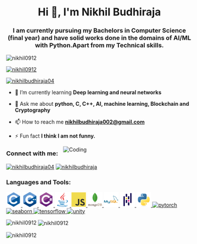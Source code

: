 <h1 align="center">Hi 👋, I'm Nikhil Budhiraja</h1>
<h3 align="center">I am currently pursuing my Bachelors in Computer Science (final year) and have solid works done in the domains of AI/ML with Python.Apart from my Technical skills.</h3>

<p align="left"> <img src="https://komarev.com/ghpvc/?username=nikhil0912&label=Profile%20views&color=0e75b6&style=flat" alt="nikhil0912" /> </p>

<p align="left"> <a href="https://github.com/ryo-ma/github-profile-trophy"><img src="https://github-profile-trophy.vercel.app/?username=nikhil0912" alt="nikhil0912" /></a> </p>

<p align="left"> <a href="https://twitter.com/nikhilbudhiraja04" target="blank"><img src="https://img.shields.io/twitter/follow/nikhilbudhiraja04?logo=twitter&style=for-the-badge" alt="nikhilbudhiraja04" /></a> </p>

- 🌱 I’m currently learning **Deep learning and neural networks**

- 💬 Ask me about **python, C, C++, AI, machine learning, Blockchain and Cryptography**

- 📫 How to reach me **nikhilbudhiraja002@gmail.com**

- ⚡ Fun fact **I think I am not funny.**

<img align="right" alt="Coding" width="350" src="https://c.tenor.com/-UygBh3nnfEAAAAC/coding.gif">


<h3 align="left">Connect with me:</h3>
<p align="left">
<a href="https://twitter.com/nikhilbudhiraja04" target="blank"><img align="center" src="https://raw.githubusercontent.com/rahuldkjain/github-profile-readme-generator/master/src/images/icons/Social/twitter.svg" alt="nikhilbudhiraja04" height="30" width="40" /></a>
<a href="https://linkedin.com/in/nikhilbudhiraja" target="blank"><img align="center" src="https://raw.githubusercontent.com/rahuldkjain/github-profile-readme-generator/master/src/images/icons/Social/linked-in-alt.svg" alt="nikhilbudhiraja" height="30" width="40" /></a>
</p>

<h3 align="left">Languages and Tools:</h3>
<p align="left"> <a href="https://www.cprogramming.com/" target="_blank" rel="noreferrer"> <img src="https://raw.githubusercontent.com/devicons/devicon/master/icons/c/c-original.svg" alt="c" width="40" height="40"/> </a> <a href="https://www.w3schools.com/cpp/" target="_blank" rel="noreferrer"> <img src="https://raw.githubusercontent.com/devicons/devicon/master/icons/cplusplus/cplusplus-original.svg" alt="cplusplus" width="40" height="40"/> </a> <a href="https://www.w3schools.com/cs/" target="_blank" rel="noreferrer"> <img src="https://raw.githubusercontent.com/devicons/devicon/master/icons/csharp/csharp-original.svg" alt="csharp" width="40" height="40"/> </a> <a href="https://www.java.com" target="_blank" rel="noreferrer"> <img src="https://raw.githubusercontent.com/devicons/devicon/master/icons/java/java-original.svg" alt="java" width="40" height="40"/> </a> <a href="https://developer.mozilla.org/en-US/docs/Web/JavaScript" target="_blank" rel="noreferrer"> <img src="https://raw.githubusercontent.com/devicons/devicon/master/icons/javascript/javascript-original.svg" alt="javascript" width="40" height="40"/> </a> <a href="https://www.mongodb.com/" target="_blank" rel="noreferrer"> <img src="https://raw.githubusercontent.com/devicons/devicon/master/icons/mongodb/mongodb-original-wordmark.svg" alt="mongodb" width="40" height="40"/> </a> <a href="https://www.mysql.com/" target="_blank" rel="noreferrer"> <img src="https://raw.githubusercontent.com/devicons/devicon/master/icons/mysql/mysql-original-wordmark.svg" alt="mysql" width="40" height="40"/> </a> <a href="https://pandas.pydata.org/" target="_blank" rel="noreferrer"> <img src="https://raw.githubusercontent.com/devicons/devicon/2ae2a900d2f041da66e950e4d48052658d850630/icons/pandas/pandas-original.svg" alt="pandas" width="40" height="40"/> </a> <a href="https://www.python.org" target="_blank" rel="noreferrer"> <img src="https://raw.githubusercontent.com/devicons/devicon/master/icons/python/python-original.svg" alt="python" width="40" height="40"/> </a> <a href="https://pytorch.org/" target="_blank" rel="noreferrer"> <img src="https://www.vectorlogo.zone/logos/pytorch/pytorch-icon.svg" alt="pytorch" width="40" height="40"/> </a> <a href="https://seaborn.pydata.org/" target="_blank" rel="noreferrer"> <img src="https://seaborn.pydata.org/_images/logo-mark-lightbg.svg" alt="seaborn" width="40" height="40"/> </a> <a href="https://www.tensorflow.org" target="_blank" rel="noreferrer"> <img src="https://www.vectorlogo.zone/logos/tensorflow/tensorflow-icon.svg" alt="tensorflow" width="40" height="40"/> </a> <a href="https://unity.com/" target="_blank" rel="noreferrer"> <img src="https://www.vectorlogo.zone/logos/unity3d/unity3d-icon.svg" alt="unity" width="40" height="40"/> </a> </p>

<p><img align="left" src="https://github-readme-stats.vercel.app/api/top-langs?username=nikhil0912&show_icons=true&locale=en&layout=compact" alt="nikhil0912" /></p>

<p>&nbsp;<img align="center" src="https://github-readme-stats.vercel.app/api?username=nikhil0912&show_icons=true&locale=en" alt="nikhil0912" /></p>

<p><img align="center" src="https://github-readme-streak-stats.herokuapp.com/?user=nikhil0912&" alt="nikhil0912" /></p>
